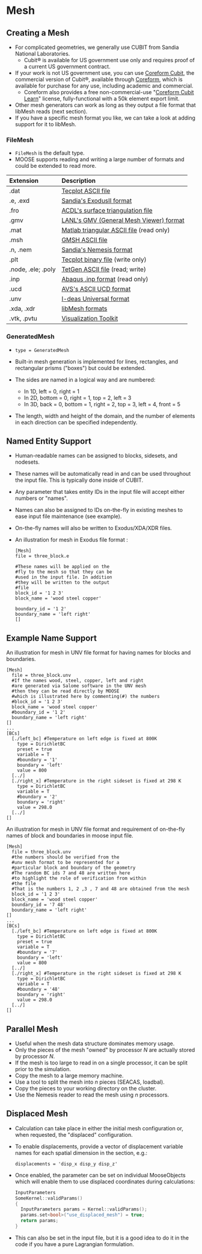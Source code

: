 # Mesh

## Creating a Mesh

- For complicated geometries, we generally use CUBIT from Sandia National Laboratories.
  - Cubit® is available for US government use only and requires proof of a current US government contract. 
- If your work is not US government use, you can use [Coreform Cubit](https://coreform.com/coreform-cubit/), the commercial version of Cubit®, available through [Coreform](https://coreform.com/), which is available for purchase for any use, including academic and commercial.
  - Coreform also provides a free non-commercial-use "[Coreform Cubit Learn](https://coreform.com/coreform-cubit-learn/)" license, fully-functional with a 50k element export limit.
- Other mesh generators can work as long as they output a file format that libMesh reads (next section).
- If you have a specific mesh format you like, we can take a look at adding support for it to libMesh.

### FileMesh

- `FileMesh` is the default type.
- MOOSE supports reading and writing a large number of formats and could be extended to read more.

| Extension   | Description                              |
| :-          | :-                                       |
| .dat        | [Tecplot ASCII file](https://people.sc.fsu.edu/~jburkardt/data/tec/tec.html)                       |
| .e, .exd    | [Sandia's ExodusII format](https://sandialabs.github.io/seacas-docs/sphinx/html/index.html#exodus-library)                 |
| .fro        | [ACDL's surface triangulation file](https://www.reviversoft.com/file-extensions/fro)        |
| .gmv        | [LANL's GMV (General Mesh Viewer) format](www.generalmeshviewer.com/)  |
| .mat        | [Matlab triangular ASCII file](https://www.reviversoft.com/file-extensions/mat) (read only) |
| .msh        | [GMSH ASCII file](http://www.manpagez.com/info/gmsh/gmsh-2.2.6/gmsh_63.php)                          |
| .n, .nem    | [Sandia's Nemesis format](https://gsjaardema.github.io/seacas/)                  |
| .plt        | [Tecplot binary file](http://home.ustc.edu.cn/~cbq/360_data_format_guide.pdf) (write only)         |
| .node, .ele; .poly | [TetGen ASCII file](http://wias-berlin.de/software/tetgen/1.5/doc/manual/manual006.html) (read; write)   |
| .inp        | [Abaqus .inp format](https://www.sharcnet.ca/Software/Abaqus610/Documentation/docs/v6.10/books/usb/default.htm?startat=pt01ch03s06aus34.html) (read only)           |
| .ucd        | [AVS's ASCII UCD format](http://people.sc.fsu.edu/~jburkardt/data/ucd/ucd.html)                   |
| .unv        | [I-deas Universal format](https://knowledge.autodesk.com/support/moldflow-insight/learn-explore/caas/CloudHelp/cloudhelp/2018/ENU/MoldflowInsight/files/GUID-03956F5F-D1C7-4E75-99ED-73F1E2ECF225-htm.html)                  |
| .xda, .xdr  | [libMesh formats](https://sourceforge.net/p/libmesh/mailman/attachment/AD00A4C1B366594CB4B07B0A970306A90990AF91%40jsc-mail03.jsc.nasa.gov/1/)                          |
| .vtk, .pvtu | [Visualization Toolkit](https://www.vtk.org/wp-content/uploads/2015/04/file-formats.pdf)                    |

[](---)

### GeneratedMesh

- `type = GeneratedMesh`
- Built-in mesh generation is implemented for lines, rectangles, and rectangular prisms ("boxes") but could be extended.
- The sides are named in a logical way and are numbered:

  - In 1D, left = 0, right = 1
  - In 2D, bottom = 0, right = 1, top = 2, left = 3
  - In 3D, back = 0, bottom = 1, right = 2, top = 3, left = 4, front = 5

- The length, width and height of the domain, and the number of elements in each direction can be specified independently.

## Named Entity Support

- Human-readable names can be assigned to blocks, sidesets, and nodesets.
- These names will be automatically read in and can be used throughout the input file. This is typically done inside of CUBIT.
- Any parameter that takes entity IDs in the input file will accept either numbers or "names".
- Names can also be assigned to IDs on-the-fly in existing meshes to ease input file maintenance (see example).
- On-the-fly names will also be written to Exodus/XDA/XDR files.
- An illustration for mesh in Exodus file format :

  ```puppet
  [Mesh]
  file = three_block.e

  #These names will be applied on the
  #fly to the mesh so that they can be
  #used in the input file. In addition
  #they will be written to the output
  #file
  block_id = '1 2 3'
  block_name = 'wood steel copper'

  boundary_id = '1 2'
  boundary_name = 'left right'
  []
  ```

[](---)

## Example Name Support

An illustration for mesh in UNV file format for having names for blocks and boundaries.

```puppet
[Mesh]
  file = three_block.unv
  #If the names wood, steel, copper, left and right
  #are generated via Salome software in the UNV mesh
  #then they can be read directly by MOOSE
  #which is illustrated here by commenting(#) the numbers
  #block_id = '1 2 3'
  block_name = 'wood steel copper'
  #boundary_id = '1 2'
  boundary_name = 'left right'
[]
...
[BCs]
  [./left_bc] #Temperature on left edge is fixed at 800K
    type = DirichletBC
    preset = true
    variable = T
    #boundary = '1'
    boundary = 'left'
    value = 800
  [../]
  [./right_x] #Temperature in the right sideset is fixed at 298 K
    type = DirichletBC
    variable = T
    #boundary = '2'
    boundary = 'right'
    value = 298.0
  [../]
[]
```

An illustration for mesh in UNV file format and requirement of on-the-fly names of block and boundaries in moose input file.

```puppet
[Mesh]
  file = three_block.unv
  #the numbers should be verified from the
  #unv mesh format to be represented for a
  #particular block and boundary of the geometry
  #The random BC ids 7 and 48 are written here
  #to highlight the role of verification from within
  #the file
  #That is the numbers 1, 2 ,3 , 7 and 48 are obtained from the mesh
  block_id = '1 2 3'
  block_name = 'wood steel copper'
  boundary_id = '7 48'
  boundary_name = 'left right'
[]
...
[BCs]
  [./left_bc] #Temperature on left edge is fixed at 800K
    type = DirichletBC
    preset = true
    variable = T
    #boundary = '7'
    boundary = 'left'
    value = 800
  [../]
  [./right_x] #Temperature in the right sideset is fixed at 298 K
    type = DirichletBC
    variable = T
    #boundary = '48'
    boundary = 'right'
    value = 298.0
  [../]
[]
```

[](---)

## Parallel Mesh

- Useful when the mesh data structure dominates memory usage.
- Only the pieces of the mesh "owned" by processor *N* are actually stored by processor *N*.
- If the mesh is too large to read in on a single processor, it can be split prior to the simulation.
- Copy the mesh to a large memory machine.
- Use a tool to split the mesh into *n* pieces (SEACAS, loadbal).
- Copy the pieces to your working directory on the cluster.
- Use the Nemesis reader to read the mesh using *n* processors.

## Displaced Mesh

- Calculation can take place in either the initial mesh configuration or, when requested, the "displaced" configuration.
- To enable displacements, provide a vector of displacement variable names for each spatial dimension in the section, e.g.:

  ```text
  displacements = 'disp_x disp_y disp_z'
  ```

- Once enabled, the parameter can be set on individual MooseObjects which will enable them to use displaced coordinates during calculations:

  ```cpp
  InputParameters
  SomeKernel::validParams()
  {
    InputParameters params = Kernel::validParams();
    params.set<bool>("use_displaced_mesh") = true;
    return params;
  }
  ```

- This can also be set in the input file, but it is a good idea to do it in the code if you have a pure Lagrangian formulation.
